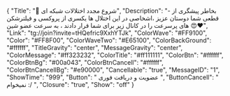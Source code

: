 {
"Title": "💢 شروع مجدد اختلالات شبکه ای",
"Description": "- بخاطر پیشگری از قطعی شما دوستان عزیز ،اشخاصی در این اختلال ها یکسری از پروکسی و فیلترشکن های پرسرعت را در کانال زیر برای شما قرار دادند ، به سرعت عضو شین 😍❤️",
"Link": "tg://join?invite=tHQefric9XxhYTJk",
"ColorWave": "#FF9100",
"Color": "#FF8F00",
"ColorWaveTwo": "#E65100",
"ColorBackGround": "#ffffff",
"TitleGravity": "center",
"MessageGravity": "center",
"ColorMessage": "#ff323232",
"ColorTitle": "#ff111111",
"ColorBtn": "#ffffff",
"ColorBtnBg": "#00a043",
"ColorBtnCancell": "#ffffff",
"ColorBtnCancellBg": "#e90000",
"Cancellable": "true",
"MessageID": "1",
"ShowTime": "999",
"Button": " عضویت و دریافت فوری ",
"ButtonCancell": " نمیخوام :/ ",
"Closure": "true",
"Show": "off"
}
